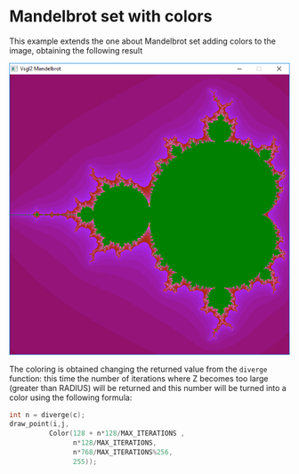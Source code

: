 # Mandelbrot set with colors
This example extends the one about Mandelbrot set adding colors to the image, obtaining the following result

![Mandelbrot set colored](./images/screen.png)

The coloring is obtained changing the returned value from the ```diverge``` function: this time the number of iterations where Z becomes too large (greater than RADIUS) will be returned and this number will be turned into a color using the following formula:  
```c
int n = diverge(c);
draw_point(i,j,
          Color(128 + n*128/MAX_ITERATIONS ,
                n*128/MAX_ITERATIONS,
                n*768/MAX_ITERATIONS%256,
                255));
```
